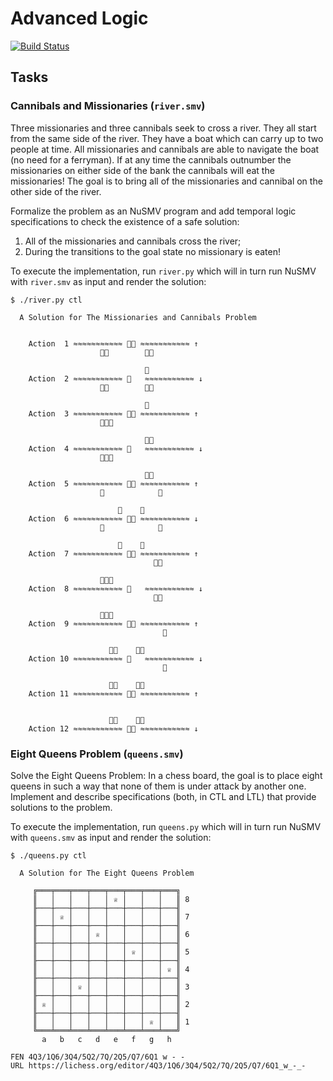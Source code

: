 # Advanced Logic

[![Build Status](https://travis-ci.com/lorenzleutgeb/al.svg?branch=master)](https://travis-ci.com/lorenzleutgeb/al)

## Tasks

### Cannibals and Missionaries (`river.smv`)

Three missionaries and three cannibals seek to cross a river. They all start
from the same side of the river. They have a boat which can carry up to two
people at time. All missionaries and cannibals are able to navigate the boat
(no need for a ferryman). If at any time the cannibals outnumber the
missionaries on either side of the bank the cannibals will eat the
missionaries! The goal is to bring all of the missionaries and cannibal on the
other side of the river.

Formalize the problem as an NuSMV program and add temporal logic specifications
to check the existence of a safe solution:

  1. All of the missionaries and cannibals cross the river;
  2. During the transitions to the goal state no missionary is eaten!

                                                                                                                        
To execute the implementation, run `river.py` which will in turn run NuSMV                                             
with `river.smv` as input and render the solution:                                                                     
                                                                                                                        
```                                                                                                                     
$ ./river.py ctl 

  A Solution for The Missionaries and Cannibals Problem

                              
    Action  1 ≈≈≈≈≈≈≈≈≈≈≈ 👼👹 ≈≈≈≈≈≈≈≈≈≈≈ ↑
                    👼👼        👹👹

                              👹
    Action  2 ≈≈≈≈≈≈≈≈≈≈≈ 👼   ≈≈≈≈≈≈≈≈≈≈≈ ↓
                    👼👼        👹👹

                              👹
    Action  3 ≈≈≈≈≈≈≈≈≈≈≈ 👹👹 ≈≈≈≈≈≈≈≈≈≈≈ ↑
                    👼👼👼          

                              👹👹
    Action  4 ≈≈≈≈≈≈≈≈≈≈≈ 👹   ≈≈≈≈≈≈≈≈≈≈≈ ↓
                    👼👼👼          

                              👹👹
    Action  5 ≈≈≈≈≈≈≈≈≈≈≈ 👼👼 ≈≈≈≈≈≈≈≈≈≈≈ ↑
                    👼            👹

                        👼    👹
    Action  6 ≈≈≈≈≈≈≈≈≈≈≈ 👼👹 ≈≈≈≈≈≈≈≈≈≈≈ ↓
                    👼            👹

                        👼    👹
    Action  7 ≈≈≈≈≈≈≈≈≈≈≈ 👼👼 ≈≈≈≈≈≈≈≈≈≈≈ ↑
                                👹👹

                    👼👼👼    
    Action  8 ≈≈≈≈≈≈≈≈≈≈≈ 👹   ≈≈≈≈≈≈≈≈≈≈≈ ↓
                                👹👹

                    👼👼👼    
    Action  9 ≈≈≈≈≈≈≈≈≈≈≈ 👹👹 ≈≈≈≈≈≈≈≈≈≈≈ ↑
                                  👹

                      👼👼    👹👹
    Action 10 ≈≈≈≈≈≈≈≈≈≈≈ 👼   ≈≈≈≈≈≈≈≈≈≈≈ ↓
                                  👹

                      👼👼    👹👹
    Action 11 ≈≈≈≈≈≈≈≈≈≈≈ 👼👹 ≈≈≈≈≈≈≈≈≈≈≈ ↑
                                    

                      👼👼    👹👹
    Action 12 ≈≈≈≈≈≈≈≈≈≈≈ 👼👹 ≈≈≈≈≈≈≈≈≈≈≈ ↓

```

### Eight Queens Problem (`queens.smv`)

Solve the Eight Queens Problem: In a chess board, the goal is to place eight
queens in such a way that none of them is under attack by another one.
Implement and describe specifications (both, in CTL and LTL) that
provide solutions to the problem.

To execute the implementation, run `queens.py` which will in turn run NuSMV
with `queens.smv` as input and render the solution:

```
$ ./queens.py ctl

  A Solution for The Eight Queens Problem

     ╔═══╤═══╤═══╤═══╤═══╤═══╤═══╤═══╗
     ║   │   │   │   │ ♕ │   │   │   ║ 8
     ╟───┼───┼───┼───┼───┼───┼───┼───╢
     ║   │ ♕ │   │   │   │   │   │   ║ 7
     ╟───┼───┼───┼───┼───┼───┼───┼───╢
     ║   │   │   │ ♕ │   │   │   │   ║ 6
     ╟───┼───┼───┼───┼───┼───┼───┼───╢
     ║   │   │   │   │   │ ♕ │   │   ║ 5
     ╟───┼───┼───┼───┼───┼───┼───┼───╢
     ║   │   │   │   │   │   │   │ ♕ ║ 4
     ╟───┼───┼───┼───┼───┼───┼───┼───╢
     ║   │   │ ♕ │   │   │   │   │   ║ 3
     ╟───┼───┼───┼───┼───┼───┼───┼───╢
     ║ ♕ │   │   │   │   │   │   │   ║ 2
     ╟───┼───┼───┼───┼───┼───┼───┼───╢
     ║   │   │   │   │   │   │ ♕ │   ║ 1
     ╚═══╧═══╧═══╧═══╧═══╧═══╧═══╧═══╝
       a   b   c   d   e   f   g   h

FEN 4Q3/1Q6/3Q4/5Q2/7Q/2Q5/Q7/6Q1 w - -
URL https://lichess.org/editor/4Q3/1Q6/3Q4/5Q2/7Q/2Q5/Q7/6Q1_w_-_-
```
